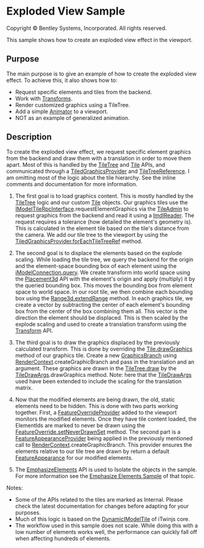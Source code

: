 # Exploded View Sample

Copyright © Bentley Systems, Incorporated. All rights reserved.

This sample shows how to create an exploded view effect in the viewport.

## Purpose

The main purpose is to give an example of how to create the exploded view effect.  To achieve this, it also shows how to:

* Request specific elements and tiles from the backend.
* Work with [Transforms](https://www.itwinjs.org/learning/geometry/transform/).
* Render customized graphics using a TileTree.
* Add a simple [Animator](https://www.itwinjs.org/reference/imodeljs-frontend/views/animator/) to a viewport.
* NOT as an example of generalized animation.

## Description

To create the exploded view effect, we request specific element graphics from the backend and draw them with a translation in order to move them apart.  Most of this is handled by the [TileTree](https://www.itwinjs.org/reference/imodeljs-frontend/tiles/tiletree/) and [Tile](https://www.itwinjs.org/reference/imodeljs-frontend/tiles/tile/) APIs, and communicated through a [TiledGraphicsProvider](https://www.itwinjs.org/reference/imodeljs-frontend/views/tiledgraphicsprovider/) and [TileTreeReference](https://www.itwinjs.org/reference/imodeljs-frontend/tiles/tiletreereference/).  I am omitting most of the logic about the tile hierarchy.  See the inline comments and documentation for more information.

1. The first goal is to load graphics content.  This is mostly handled by the [TileTree](https://www.itwinjs.org/reference/imodeljs-frontend/tiles/tiletree/?term=tiletree) logic and our custom [Tile](https://www.itwinjs.org/reference/imodeljs-frontend/tiles/tile/) objects. Our graphics tiles use the [IModelTileRpcInterface](https://www.itwinjs.org/reference/imodeljs-common/rpcinterface/imodeltilerpcinterface/).requestElementGraphics via the [TileAdmin](https://github.com/imodeljs/imodeljs/blob/master/core/frontend/src/tile/TileAdmin.ts) to request graphics from the backend and read it using a [ImdlReader](https://github.com/imodeljs/imodeljs/blob/master/core/frontend/src/tile/ImdlReader.ts). The request requires a tolerance (how detailed the element's geometry is).  This is calculated in the element tile based on the tile's distance from the camera.  We add our tile tree to the viewport by using the [TiledGraphicsProvider.forEachTileTreeRef](https://www.itwinjs.org/reference/imodeljs-frontend/views/tiledgraphicsprovider/) method.

2. The second goal is to displace the elements based on the explode scaling.  While loading the tile tree, we query the backend for the origin and the element-space bounding box of each element using the [iModelConnection.query](https://www.itwinjs.org/reference/imodeljs-frontend/imodelconnection/imodelconnection/query/). We create transform into world space using the [Placement3d](https://www.itwinjs.org/reference/imodeljs-common/geometry/placement3d/) API with the element's origin and apply (multiply) it by the queried bounding box.  This moves the bounding box from element space to world space.  In our root tile, we then combine each bounding box using the [Range3d.extendRange](https://www.itwinjs.org/reference/geometry-core/cartesiangeometry/range3d/) method.  In each graphics tile, we create a vector by subtracting the center of each element's bounding box from the center of the box combining them all.  This vector is the direction the element should be displaced.  This is then scaled by the explode scaling and used to create a translation transform using the [Transform](https://www.itwinjs.org/reference/geometry-core/cartesiangeometry/transform/) API.

3. The third goal is to draw the graphics displaced by the previously calculated transform.  This is done by overriding the [Tile.drawGraphics](https://www.itwinjs.org/reference/imodeljs-frontend/tiles/tile/?term=drawgr#drawgraphics) method of our graphics tile.  Create a new [GraphicsBranch](https://www.itwinjs.org/reference/imodeljs-frontend/rendering/graphicbranch/) using [RenderContext](https://www.itwinjs.org/reference/imodeljs-frontend/rendering/rendercontext/).createGraphicBranch and pass in the translation and an argument.  These graphics are drawn in the [TileTree.draw](https://www.itwinjs.org/reference/imodeljs-frontend/tiles/tiledrawargs/) by the [TileDrawArgs](https://www.itwinjs.org/reference/imodeljs-frontend/tiles/tiledrawargs/).drawGraphics method. Note: here that the [TileDrawArgs](https://www.itwinjs.org/reference/imodeljs-frontend/tiles/tiledrawargs/) used have been extended to include the scaling for the translation matrix.

4. Now that the modified elements are being drawn, the old, static elements need to be hidden.  This is done with two parts working together.  First, a [FeatureOverrideProvider](https://www.itwinjs.org/reference/imodeljs-frontend/views/viewport/featureoverrideprovider/) added to the viewport monitors the modified elements. Once they have tile content loaded, the ElementIds are marked to never be drawn using the [FeatureOverride.setNeverDrawnSet](https://www.itwinjs.org/reference/imodeljs-common/rendering/featureoverrides/) method.  The second part is a [FeatureAppearanceProvider](https://www.itwinjs.org/reference/imodeljs-common/rendering/featureappearanceprovider/) being applied in the previously mentioned call to [RenderContext](https://www.itwinjs.org/reference/imodeljs-frontend/rendering/rendercontext/).createGraphicBranch.  This provider ensures the elements relative to our tile tree are drawn by return a default [FeatureAppearance](https://www.itwinjs.org/reference/imodeljs-common/rendering/featureappearance/) for our modified elements.

5. The [EmphasizeElements](https://www.itwinjs.org/reference/imodeljs-frontend/rendering/emphasizeelements/) API is used to Isolate the objects in the sample.  For more information see the [Emphasize Elements Sample](https://www.itwinjs.org/sample-showcase/?group=Viewer+Features&sample=emphasize-elements-sample) of that topic.

Notes:

* Some of the APIs related to the tiles are marked as Internal.  Please check the latest documentation for changes before adapting for your purposes.
* Much of this logic is based on the [DynamicIModelTile](https://github.com/imodeljs/imodeljs/blob/master/core/frontend/src/tile/DynamicIModelTile.ts) of iTwinjs core.
* The workflow used in this sample does not scale.  While doing this with a low number of elements works well, the performance can quickly fall off when affecting hundreds of elements.
